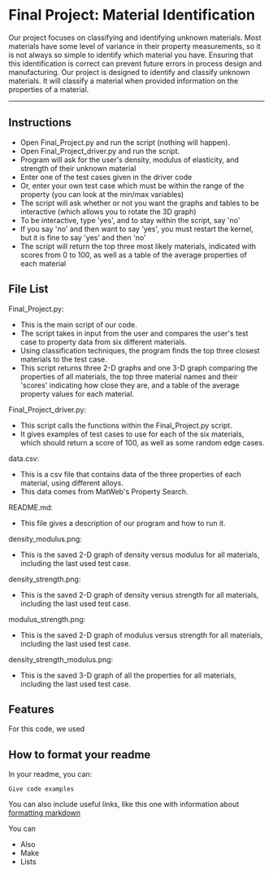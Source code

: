 # Final Project: Material Identification

Our project focuses on classifying and identifying unknown materials. Most materials have some level of variance in their property measurements, so it is not always so simple to identify which material you have. Ensuring that this identification is correct can prevent future errors in process design and manufacturing. Our project is designed to identify and classify unknown materials. It will classify a material when provided information on the properties of a material. 

---------------------------------------------

## Instructions

- Open Final_Project.py and run the script (nothing will happen). 
- Open Final_Project_driver.py and run the script.
- Program will ask for the user's density, modulus of elasticity, and strength of their unknown material
- Enter one of the test cases given in the driver code
- Or, enter your own test case which must be within the range of the property (you can look at the min/max variables)
- The script will ask whether or not you want the graphs and tables to be interactive (which allows you to rotate the 3D graph)
- To be interactive, type 'yes', and to stay within the script, say 'no'
- If you say 'no' and then want to say 'yes', you must restart the kernel, but it is fine to say 'yes' and then 'no'
- The script will return the top three most likely materials, indicated with scores from 0 to 100, as well as a table of the average properties of each material

## File List

Final_Project.py:
- This is the main script of our code. 
- The script takes in input from the user and compares the user's test case to property data from six different materials.
- Using classification techniques, the program finds the top three closest materials to the test case.
- This script returns three 2-D graphs and one 3-D graph comparing the properties of all materials, the top three material names and their 'scores' indicating how close they are, and a table of the average property values for each material.

Final_Project_driver.py:
- This script calls the functions within the Final_Project.py script.
- It gives examples of test cases to use for each of the six materials, which should return a score of 100, as well as some random edge cases.

data.csv:
- This is a csv file that contains data of the three properties of each material, using different alloys.
- This data comes from MatWeb's Property Search.

README.md:
- This file gives a description of our program and how to run it.

density_modulus.png:
- This is the saved 2-D graph of density versus modulus for all materials, including the last used test case.

density_strength.png:
- This is the saved 2-D graph of density versus strength for all materials, including the last used test case.

modulus_strength.png:
- This is the saved 2-D graph of modulus versus strength for all materials, including the last used test case.

density_strength_modulus.png:
- This is the saved 3-D graph of all the properties for all materials, including the last used test case.

## Features

For this code, we used  

## How to format your readme

In your readme, you can:
```
Give code examples
```

You can also include useful links, like this one with information about [formatting markdown](https://help.github.com/en/articles/basic-writing-and-formatting-syntax)

You can 
- Also
- Make
- Lists
